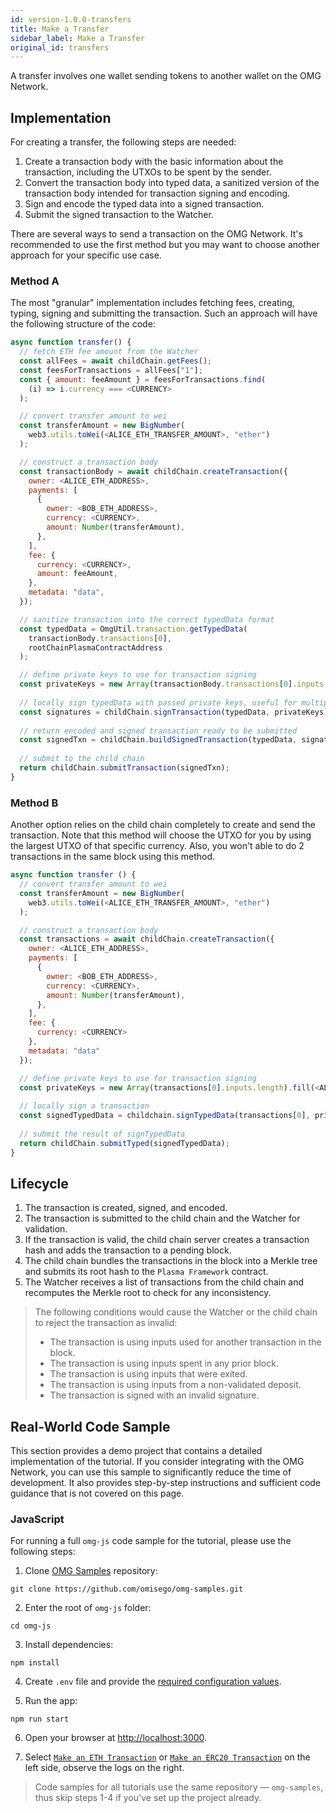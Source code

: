 ```yaml
---
id: version-1.0.0-transfers
title: Make a Transfer
sidebar_label: Make a Transfer
original_id: transfers
---
```


A transfer involves one wallet sending tokens to another wallet on the OMG Network.

## Implementation

For creating a transfer, the following steps are needed:
1. Create a transaction body with the basic information about the transaction, including the UTXOs to be spent by the sender.
2. Convert the transaction body into typed data, a sanitized version of the transaction body intended for transaction signing and encoding.
3. Sign and encode the typed data into a signed transaction.
4. Submit the signed transaction to the Watcher.

There are several ways to send a transaction on the OMG Network. It's recommended to use the first method but you may want to choose another approach for your specific use case.

### Method A

The most "granular" implementation includes fetching fees, creating, typing, signing and submitting the transaction. Such an approach will have the following structure of the code:

<!--DOCUSAURUS_CODE_TABS-->
<!-- JavaScript -->
```js
async function transfer() {
  // fetch ETH fee amount from the Watcher
  const allFees = await childChain.getFees();
  const feesForTransactions = allFees["1"];
  const { amount: feeAmount } = feesForTransactions.find(
    (i) => i.currency === <CURRENCY>
  );

  // convert transfer amount to wei
  const transferAmount = new BigNumber(
    web3.utils.toWei(<ALICE_ETH_TRANSFER_AMOUNT>, "ether")
  );

  // construct a transaction body
  const transactionBody = await childChain.createTransaction({
    owner: <ALICE_ETH_ADDRESS>,
    payments: [
      {
        owner: <BOB_ETH_ADDRESS>,
        currency: <CURRENCY>,
        amount: Number(transferAmount),
      },
    ],
    fee: {
      currency: <CURRENCY>,
      amount: feeAmount,
    },
    metadata: "data",
  });

  // sanitize transaction into the correct typedData format
  const typedData = OmgUtil.transaction.getTypedData(
    transactionBody.transactions[0],
    rootChainPlasmaContractAddress
  );

  // define private keys to use for transaction signing
  const privateKeys = new Array(transactionBody.transactions[0].inputs.length).fill(<ALICE_ETH_ADDRESS_PRIVATE_KEY>);
  
  // locally sign typedData with passed private keys, useful for multiple different signatures
  const signatures = childChain.signTransaction(typedData, privateKeys);
  
  // return encoded and signed transaction ready to be submitted
  const signedTxn = childChain.buildSignedTransaction(typedData, signatures);
  
  // submit to the child chain
  return childChain.submitTransaction(signedTxn);
}

```
<!--END_DOCUSAURUS_CODE_TABS-->

### Method B

Another option relies on the child chain completely to create and send the transaction. Note that this method will choose the UTXO for you by using the largest UTXO of that specific currency. Also, you won't able to do 2 transactions in the same block using this method.

<!--DOCUSAURUS_CODE_TABS-->
<!-- JavaScript -->
```js
async function transfer () {
  // convert transfer amount to wei
  const transferAmount = new BigNumber(
    web3.utils.toWei(<ALICE_ETH_TRANSFER_AMOUNT>, "ether")
  );

  // construct a transaction body
  const transactions = await childChain.createTransaction({
    owner: <ALICE_ETH_ADDRESS>,
    payments: [
      {
        owner: <BOB_ETH_ADDRESS>,
        currency: <CURRENCY>,
        amount: Number(transferAmount),
      },
    ],
    fee: {
      currency: <CURRENCY>
    },
    metadata: "data"
  });

  // define private keys to use for transaction signing
  const privateKeys = new Array(transactions[0].inputs.length).fill(<ALICE_ETH_ADDRESS_PRIVATE_KEY>);
  
  // locally sign a transaction
  const signedTypedData = childchain.signTypedData(transactions[0], privateKeys);
  
  // submit the result of signTypedData
  return childChain.submitTyped(signedTypedData);
}
```
<!--END_DOCUSAURUS_CODE_TABS-->

## Lifecycle

1. The transaction is created, signed, and encoded. 
2. The transaction is submitted to the child chain and the Watcher for validation.
3. If the transaction is valid, the child chain server creates a transaction hash and adds the transaction to a pending block.
4. The child chain bundles the transactions in the block into a Merkle tree and submits its root hash to the `Plasma Framework` contract.
5. The Watcher receives a list of transactions from the child chain and recomputes the Merkle root to check for any inconsistency.

> The following conditions would cause the Watcher or the child chain to reject the transaction as invalid:
> - The transaction is using inputs used for another transaction in the block.
> - The transaction is using inputs spent in any prior block.
> - The transaction is using inputs that were exited.
> - The transaction is using inputs from a non-validated deposit.
> - The transaction is signed with an invalid signature.

## Real-World Code Sample

This section provides a demo project that contains a detailed implementation of the tutorial. If you consider integrating with the OMG Network, you can use this sample to significantly reduce the time of development. It also provides step-by-step instructions and sufficient code guidance that is not covered on this page.

### JavaScript

For running a full `omg-js` code sample for the tutorial, please use the following steps:

1. Clone [OMG Samples](https://github.com/omisego/omg-samples) repository:

```
git clone https://github.com/omisego/omg-samples.git
```

2. Enter the root of `omg-js` folder:

```
cd omg-js
```

3. Install dependencies:

```
npm install
```

4. Create `.env` file and provide the [required configuration values](https://github.com/omisego/omg-samples/tree/master/omg-js#setup).

5. Run the app:

```
npm run start
```

6. Open your browser at [http://localhost:3000](http://localhost:3000). 

7. Select [`Make an ETH Transaction`](https://github.com/omisego/omg-samples/tree/master/omg-js/app/03-transaction-eth) or [`Make an ERC20 Transaction`](https://github.com/omisego/omg-samples/tree/master/omg-js/app/03-transaction-erc20) on the left side, observe the logs on the right.

> Code samples for all tutorials use the same repository — `omg-samples`, thus skip steps 1-4 if you've set up the project already.
